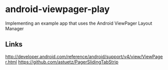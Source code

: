 android-viewpager-play
======================

Implementing an example app that uses the Android ViewPager Layout Manager

Links
-----
http://developer.android.com/reference/android/support/v4/view/ViewPager.html
https://github.com/astuetz/PagerSlidingTabStrip
